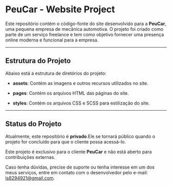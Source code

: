 # PeuCar - Website Project

Este repositório contém o código-fonte do site desenvolvido para a **PeuCar**, uma pequena empresa de mecânica automotiva. O projeto foi criado como parte de um serviço freelance e tem como objetivo fornecer uma presença online moderna e funcional para a empresa.

****

## Estrutura do Projeto

Abaixo está a estrutura de diretórios do projeto:

- **assets**: Contém as imagens e outros recursos utilizados no site.

- **pages**: Contém os arquivos HTML das páginas do site.

- **styles**: Contém os arquivos CSS e SCSS para estilização do site.

****

## Status do Projeto

Atualmente, este repositório é **privado**.Ele se tornará público quando o projeto for concluído para que o cliente possa acessá-lo.


Este projeto é exclusivo para o cliente **PeuCar** e não está aberto para contribuições externas.


Caso tenha dúvidas, precise de suporte ou tenha interesse em um dos meus serviços, entre em contato com o desenvolvedor pelo e-mail: ls8294921@gmail.com.
